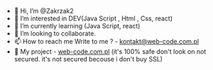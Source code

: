 - 👋 Hi, I’m @Zakrzak2
- 👀 I’m interested in DEV(Java Script , Html , Css, react)
- 🌱 I’m currently learning (Java Script, react)
- 💞️ I’m looking to collaborate.
- 📫 How to reach me Write to me ? -  kontakt@web-code.com.pl
- 💼 My project - [web-code.com.pl](http://web-code.com.pl) (it's 100% safe don't look on not secured. it's not secured becouse i don't buy SSL)
